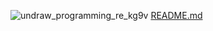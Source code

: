 ![undraw_programming_re_kg9v](https://user-images.githubusercontent.com/110098940/209443286-44db8d10-53ba-4a58-aa10-3922cc69a810.svg)
[README.md](https://github.com/Karlie-crypto/Karlie-crypto/files/10298844/README.md)


